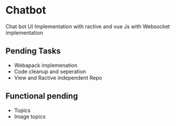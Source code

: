 # Chatbot
Chat bot UI Implementation with ractive and vue Js with Websocket implementation

## Pending Tasks
- Webapack implemenation
- Code cleanup and seperation
- View and Ractive independent Repo

## Functional pending
- Topics
- Image topics



